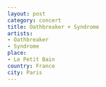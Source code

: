```yaml
---
layout: post
category: concert
title: Oathbreaker + Syndrome
artists: 
- Oathbreaker
- Syndrome
place: 
- Le Petit Bain
country: France
city: Paris
---
```


